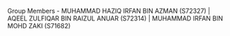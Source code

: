 Group Members - MUHAMMAD HAZIQ IRFAN BIN AZMAN (S72327) | AQEEL ZULFIQAR BIN RAIZUL ANUAR (S72314) | MUHAMMAD IRFAN BIN MOHD ZAKI	(S71682)

